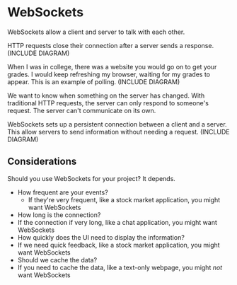 # WebSockets

WebSockets allow a client and server to talk with each other.

HTTP requests close their connection after a server sends a response.
(INCLUDE DIAGRAM)

When I was in college, there was a website you would go on to get your grades. I would keep refreshing my browser, waiting for my grades to appear. This is an example of polling.
(INCLUDE DIAGRAM)

We want to know when something on the server has changed. With traditional HTTP requests, the server can only respond to someone's request. The server can't communicate on its own.

WebSockets sets up a persistent connection between a client and a server. This allow servers to send information without needing a request.
(INCLUDE DIAGRAM)


## Considerations
Should you use WebSockets for your project? It depends.
* How frequent are your events?
  * If they're very frequent, like a stock market application, you might want WebSockets
* How long is the connection?
 * If the connection if very long, like a chat application, you might want WebSockets
* How quickly does the UI need to display the information?
 * If we need quick feedback, like a stock market application, you might want WebSockets
* Should we cache the data?
 * If you need to cache the data, like a text-only webpage, you might *not* want WebSockets
